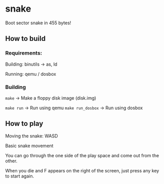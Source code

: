 # snake
Boot sector snake in 455 bytes!

## How to build
### Requirements:
Building:
binutils -> as, ld

Running:
qemu / dosbox

### Building
```make``` -> Make a floppy disk image (disk.img)

```make run``` -> Run using qemu
```make run_dosbox``` -> Run using dosbox

## How to play
Moving the snake: WASD

Basic snake movement

You can go through the one side of the play space and come out from the other.

When you die and F appears on the right of the screen, just press any key to start again.

